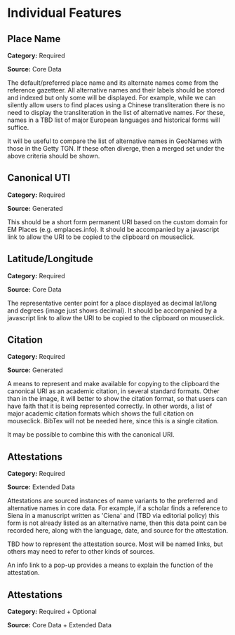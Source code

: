 # Individual Features

## Place Name

**Category:** Required

**Source:** Core Data

The default/preferred place name and its alternate names come from the reference gazetteer. All alternative names and their labels should be stored and indexed but only some will be displayed. For example, while we can silently allow users to find places using a Chinese transliteration there is no need to display the transliteration in the list of alternative names. For these, names in a TBD list of major European languages and historical forms will suffice.

It will be useful to compare the list of alternative names in GeoNames with those in the Getty TGN. If these often diverge, then a merged set under the above criteria should be shown. 

## Canonical UTI

**Category:** Required

**Source:** Generated

This should be a short form permanent URI based on the custom domain for EM Places (e.g. emplaces.info). It should be accompanied by a javascript link to allow the URI to be copied to the clipboard on mouseclick.

## Latitude/Longitude

**Category:** Required

**Source:** Core Data

The representative center point for a place displayed as decimal lat/long and degrees (image just shows decimal). It should be accompanied by a javascript link to allow the URI to be copied to the clipboard on mouseclick. 

## Citation

**Category:** Required

**Source:** Generated

A means to represent and make available for copying to the clipboard the canonical URI as an academic citation, in several standard formats. Other than in the image, it will better to show the citation format, so that users can have faith that it is being represented correctly. In other words, a list of major academic citation formats which shows the full citation on mouseclick. BibTex will not be needed here, since this is a single citation.

It may be possible to combine this with the canonical URI.

## Attestations

**Category:** Required

**Source:** Extended Data

Attestations are sourced instances of name variants to the preferred and alternative names in core data. For example, if a scholar finds a reference to Siena in a manuscript written as 'Ciena' and (TBD via editorial policy) this form is not already listed as an alternative name, then this data point can be recorded here, along with the language, date, and source for the attestation. 

TBD how to represent the attestation source. Most will be named links, but others may need to refer to other kinds of sources. 

An info link to a pop-up provides a means to explain the function of the attestation.

## Attestations

**Category:** Required + Optional

**Source:** Core Data + Extended Data







